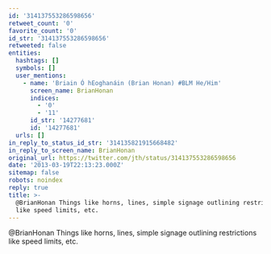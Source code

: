 ```yaml
---
id: '314137553286598656'
retweet_count: '0'
favorite_count: '0'
id_str: '314137553286598656'
retweeted: false
entities:
  hashtags: []
  symbols: []
  user_mentions:
    - name: 'Briain Ó hEoghanáin (Brian Honan) #BLM He/Him'
      screen_name: BrianHonan
      indices:
        - '0'
        - '11'
      id_str: '14277681'
      id: '14277681'
  urls: []
in_reply_to_status_id_str: '314135821915668482'
in_reply_to_screen_name: BrianHonan
original_url: https://twitter.com/jth/status/314137553286598656
date: '2013-03-19T22:13:23.000Z'
sitemap: false
robots: noindex
reply: true
title: >-
  @BrianHonan Things like horns, lines, simple signage outlining restrictions
  like speed limits, etc.
---
```


@BrianHonan Things like horns, lines, simple signage outlining restrictions like speed limits, etc.